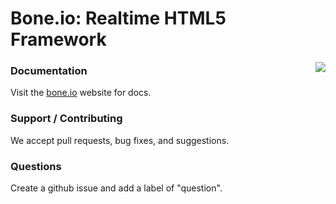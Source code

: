 # Bone.io: Realtime HTML5 Framework

<img align="right" src="http://bone.io/static/img/skeleton-no-shirt-21fba8a2563ed3c11031360301701e9d.png">

### Documentation

Visit the [bone.io](http://bone.io) website for docs.

### Support / Contributing

We accept pull requests, bug fixes, and suggestions.

### Questions

Create a github issue and add a label of "question".
